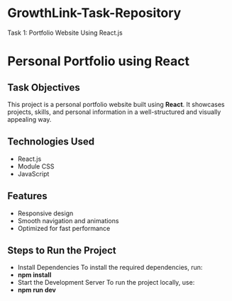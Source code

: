 # GrowthLink-Task-Repository
Task 1: Portfolio Website Using React.js
# Personal Portfolio using React

## Task Objectives
This project is a personal portfolio website built using **React**. It showcases projects, skills, and personal information in a well-structured and visually appealing way.

## Technologies Used
- React.js
- Module CSS
- JavaScript

## Features
- Responsive design
- Smooth navigation and animations
- Optimized for fast performance

## Steps to Run the Project

- Install Dependencies
To install the required dependencies, run:
- **npm install**
- Start the Development Server
To run the project locally, use:
- **npm run dev**
  
